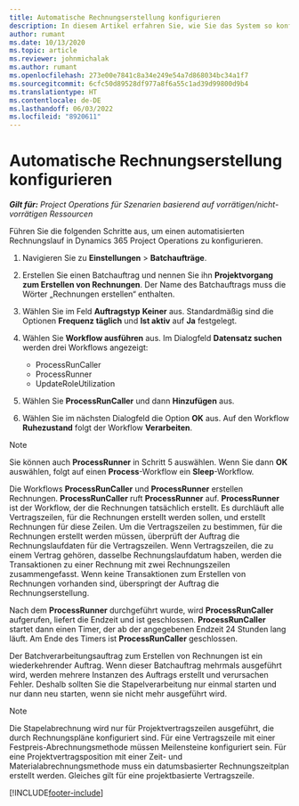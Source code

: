 ```yaml
---
title: Automatische Rechnungserstellung konfigurieren
description: In diesem Artikel erfahren Sie, wie Sie das System so konfigurieren, dass Rechnungen automatisch erstellt werden.
author: rumant
ms.date: 10/13/2020
ms.topic: article
ms.reviewer: johnmichalak
ms.author: rumant
ms.openlocfilehash: 273e00e7841c8a34e249e54a7d868034bc34a1f7
ms.sourcegitcommit: 6cfc50d89528df977a8f6a55c1ad39d99800d9b4
ms.translationtype: HT
ms.contentlocale: de-DE
ms.lasthandoff: 06/03/2022
ms.locfileid: "8920611"
---
```

# <a name="configure-automatic-invoice-creation"></a>Automatische Rechnungserstellung konfigurieren

_**Gilt für:** Project Operations für Szenarien basierend auf vorrätigen/nicht-vorrätigen Ressourcen_


Führen Sie die folgenden Schritte aus, um einen automatisierten Rechnungslauf in Dynamics 365 Project Operations zu konfigurieren.

1. Navigieren Sie zu **Einstellungen** > **Batchaufträge**.
2. Erstellen Sie einen Batchauftrag und nennen Sie ihn **Projektvorgang zum Erstellen von Rechnungen**. Der Name des Batchauftrags muss die Wörter „Rechnungen erstellen“ enthalten.
3. Wählen Sie im Feld **Auftragstyp** **Keiner** aus. Standardmäßig sind die Optionen **Frequenz täglich** und **Ist aktiv** auf **Ja** festgelegt.
4. Wählen Sie **Workflow ausführen** aus. Im Dialogfeld **Datensatz suchen** werden drei Workflows angezeigt:

    - ProcessRunCaller
    - ProcessRunner
    - UpdateRoleUtilization

5. Wählen Sie **ProcessRunCaller** und dann **Hinzufügen** aus.
6. Wählen Sie im nächsten Dialogfeld die Option **OK** aus. Auf den Workflow **Ruhezustand** folgt der Workflow **Verarbeiten**.

  > [!NOTE]
  > Sie können auch **ProcessRunner** in Schritt 5 auswählen. Wenn Sie dann **OK** auswählen, folgt auf einen **Process**-Workflow ein **Sleep**-Workflow.

Die Workflows **ProcessRunCaller** und **ProcessRunner** erstellen Rechnungen. **ProcessRunCaller** ruft **ProcessRunner** auf. **ProcessRunner** ist der Workflow, der die Rechnungen tatsächlich erstellt. Es durchläuft alle Vertragszeilen, für die Rechnungen erstellt werden sollen, und erstellt Rechnungen für diese Zeilen. Um die Vertragszeilen zu bestimmen, für die Rechnungen erstellt werden müssen, überprüft der Auftrag die Rechnungslaufdaten für die Vertragszeilen. Wenn Vertragszeilen, die zu einem Vertrag gehören, dasselbe Rechnungslaufdatum haben, werden die Transaktionen zu einer Rechnung mit zwei Rechnungszeilen zusammengefasst. Wenn keine Transaktionen zum Erstellen von Rechnungen vorhanden sind, überspringt der Auftrag die Rechnungserstellung.

Nach dem **ProcessRunner** durchgeführt wurde, wird **ProcessRunCaller** aufgerufen, liefert die Endzeit und ist geschlossen. **ProcessRunCaller** startet dann einen Timer, der ab der angegebenen Endzeit 24 Stunden lang läuft. Am Ende des Timers ist **ProcessRunCaller** geschlossen.

Der Batchverarbeitungsauftrag zum Erstellen von Rechnungen ist ein wiederkehrender Auftrag. Wenn dieser Batchauftrag mehrmals ausgeführt wird, werden mehrere Instanzen des Auftrags erstellt und verursachen Fehler. Deshalb sollten Sie die Stapelverarbeitung nur einmal starten und nur dann neu starten, wenn sie nicht mehr ausgeführt wird.

> [!NOTE]
> Die Stapelabrechnung wird nur für Projektvertragszeilen ausgeführt, die durch Rechnungspläne konfiguriert sind. Für eine Vertragszeile mit einer Festpreis-Abrechnungsmethode müssen Meilensteine konfiguriert sein. Für eine Projektvertragsposition mit einer Zeit- und Materialabrechnungsmethode muss ein datumsbasierter Rechnungszeitplan erstellt werden. Gleiches gilt für eine projektbasierte Vertragszeile.     


[!INCLUDE[footer-include](../includes/footer-banner.md)]